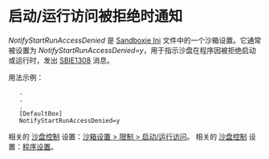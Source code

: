 # 启动/运行访问被拒绝时通知

_NotifyStartRunAccessDenied_ 是 [Sandboxie Ini](SandboxieIni.md) 文件中的一个沙箱设置。它通常被设置为 _NotifyStartRunAccessDenied=y_，用于指示沙盘在程序因被拒绝启动或运行时，发出 [SBIE1308](SBIE1308.md) 消息。

用法示例：
```
   .
   .
   .
   [DefaultBox]
   NotifyStartRunAccessDenied=y
```

相关的 [沙盘控制](SandboxieControl.md) 设置：[沙箱设置 > 限制 > 启动/运行访问](RestrictionsSettings.md#startrun-access)。
相关的 [沙盘控制](SandboxieControl.md) 设置：[程序设置](ProgramSettings.md#page-2)。

